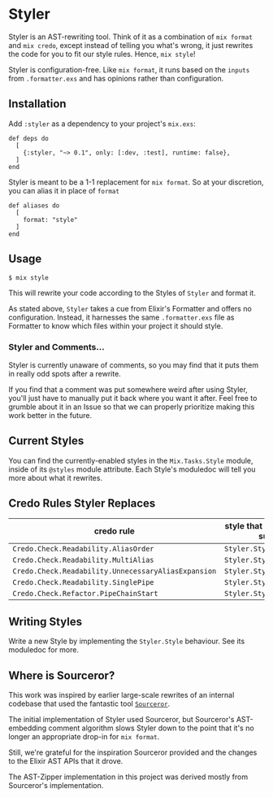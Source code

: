 # Styler

Styler is an AST-rewriting tool. Think of it as a combination of `mix format` and `mix credo`, except instead of telling
you what's wrong, it just rewrites the code for you to fit our style rules. Hence, `mix style`!

Styler is configuration-free. Like `mix format`, it runs based on the `inputs` from `.formatter.exs` and has opinions rather than configuration.

## Installation

Add `:styler` as a dependency to your project's `mix.exs`:

```
def deps do
  [
    {:styler, "~> 0.1", only: [:dev, :test], runtime: false},
  ]
end
```

Styler is meant to be a 1-1 replacement for `mix format`. So at your discretion, you can alias it in place of `format`

```
def aliases do
  [
    format: "style"
  ]
end
```

## Usage

```bash
$ mix style
```

This will rewrite your code according to the Styles of `Styler` and format it.

As stated above, `Styler` takes a cue from Elixir's Formatter and offers no configuration. Instead, it harnesses the same `.formatter.exs` file as Formatter to know which files within your project it should style.

### Styler and Comments...

Styler is currently unaware of comments, so you may find that it puts them in really odd spots after a rewrite.

If you find that a comment was put somewhere weird after using Styler, you'll just have to manually put it back where you want it after.
Feel free to grumble about it in an Issue so that we can properly prioritize making this work better in the future.

## Current Styles

You can find the currently-enabled styles in the `Mix.Tasks.Style` module, inside of its `@styles` module attribute. Each Style's moduledoc will tell you more about what it rewrites.

## Credo Rules Styler Replaces

| credo rule                            | style that rewrites to suit          |
|---------------------------------------|--------------------------------------|
| `Credo.Check.Readability.AliasOrder`  | `Styler.Style.Aliases`               |
| `Credo.Check.Readability.MultiAlias`  | `Styler.Style.Aliases`               |
| `Credo.Check.Readability.UnnecessaryAliasExpansion` | `Styler.Style.Aliases` |
| `Credo.Check.Readability.SinglePipe`  | `Styler.Style.Pipes`                 |
| `Credo.Check.Refactor.PipeChainStart` | `Styler.Style.Pipes`                 |

## Writing Styles

Write a new Style by implementing the `Styler.Style` behaviour. See its moduledoc for more.

## Where is Sourceror?

This work was inspired by earlier large-scale rewrites of an internal codebase that used the fantastic tool [`Sourceror`](https://github.com/doorgan/sourceror/).

The initial implementation of Styler used Sourceror, but Sourceror's AST-embedding comment algorithm slows Styler down to
the point that it's no longer an appropriate drop-in for `mix format`.

Still, we're grateful for the inspiration Sourceror provided and the changes to the Elixir AST APIs that it drove.

The AST-Zipper implementation in this project was derived mostly from Sourceror's implementation.
